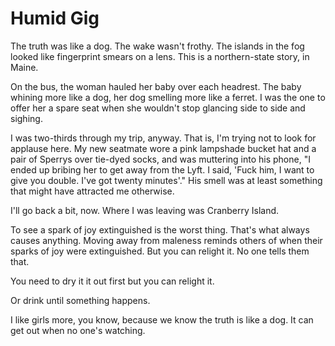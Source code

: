 # Humid Gig

The truth was like a dog. The wake wasn't frothy. The islands in the fog looked like fingerprint smears on a lens. This is a northern-state story, in Maine.

On the bus, the woman hauled her baby over each headrest. The baby whining more like a dog, her dog smelling more like a ferret. I was the one to offer her a spare seat when she wouldn't stop glancing side to side and sighing.

I was two-thirds through my trip, anyway. That is, I'm trying not to look for applause here. My new seatmate wore a pink lampshade bucket hat and a pair of Sperrys over tie-dyed socks, and was muttering into his phone, "I ended up bribing her to get away from the Lyft. I said, 'Fuck him, I want to give you double. I've got twenty minutes'." His smell was at least something that might have attracted me otherwise.

I'll go back a bit, now. Where I was leaving was Cranberry Island.

To see a spark of joy extinguished is the worst thing. That's what always causes anything. Moving away from maleness reminds others of when their sparks of joy were extinguished. But you can relight it. No one tells them that.

You need to dry it it out first but you can relight it.

Or drink until something happens.

I like girls more, you know, because we know the truth is like a dog. It can get out when no one's watching.